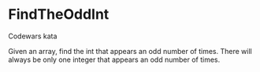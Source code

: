 # FindTheOddInt
Codewars kata

Given an array, find the int that appears an odd number of times.
There will always be only one integer that appears an odd number of times.

